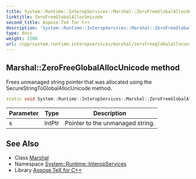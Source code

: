 ```yaml
---
title: System::Runtime::InteropServices::Marshal::ZeroFreeGlobalAllocUnicode method
linktitle: ZeroFreeGlobalAllocUnicode
second_title: Aspose.TeX for C++
description: 'System::Runtime::InteropServices::Marshal::ZeroFreeGlobalAllocUnicode method. Frees unmanaged string pointer that was allocated using the SecureStringToGlobalAllocUnicode method in C++.'
type: docs
weight: 2200
url: /cpp/system.runtime.interopservices/marshal/zerofreeglobalallocunicode/
---
```

## Marshal::ZeroFreeGlobalAllocUnicode method


Frees unmanaged string pointer that was allocated using the SecureStringToGlobalAllocUnicode method.

```cpp
static void System::Runtime::InteropServices::Marshal::ZeroFreeGlobalAllocUnicode(IntPtr s)
```


| Parameter | Type | Description |
| --- | --- | --- |
| s | IntPtr | Pointer to the unmanaged string. |

## See Also

* Class [Marshal](../)
* Namespace [System::Runtime::InteropServices](../../)
* Library [Aspose.TeX for C++](../../../)
